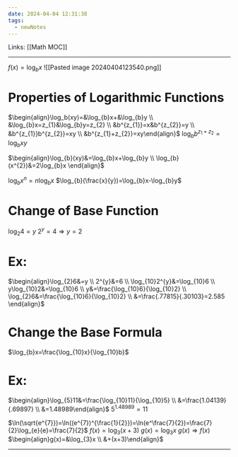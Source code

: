 ```yaml
---
date: 2024-04-04 12:31:38
tags:
  - newNotes
---
```

Links: [[Math MOC]] 

---
$f(x)=\log_{b}x$
![[Pasted image 20240404123540.png]]
# Properties of Logarithmic Functions
$\begin{align}\log_b(xy)=&\log_{b}x+&\log_{b}y \\ &\log_{b}x=z_{1}&\log_{b}y=z_{2} \\ &b^{z_{1}}=x&b^{z_{2}}=y \\ &b^{z_{1}}b^{z_{2}}=xy \\ &b^{z_{1}+z_{2}}=xy\end{align}$
$\log_{b}b^{z_{1}+z_{2}}=\log_{b}xy$

$\begin{align}\log_{b}(xy)&=\log_{b}x+\log_{b}y \\ \log_{b}(x^{2})&=2\log_{b}x \end{align}$

$\log_{b}x^{n}=n\log_{b}x$
$\log_{b}(\frac{x}{y})=\log_{b}x-\log_{b}y$
# Change of Base Function
$\log_{2}4=y$  $2^{y}=4\Rightarrow y=2$

# Ex:
$\begin{align}\log_{2}6&=y \\ 2^{y}&=6 \\ \log_{10}2^{y}&=\log_{10}6 \\ y\log_{10}2&=\log_{10}6 \\ y&=\frac{\log_{10}6}{\log_{10}2} \\ \log_{2}6&=\frac{\log_{10}6}{\log_{10}2} \\ &=\frac{.77815}{.30103}=2.585 \end{align}$
# Change the Base Formula
$\log_{b}x=\frac{\log_{10}x}{\log_{10}b}$
# Ex:
$\begin{align}\log_{5}11&=\frac{\log_{10}11}{\log_{10}5} \\ &=\frac{1.04139}{.69897} \\ &=1.48989\end{align}$
$5^{1.48989}= 11$

$\ln(\sqrt{e^{7}})=\ln((e^{7})^{\frac{1}{2}})=\ln(e^\frac{7}{2})=\frac{7}{2}\log_{e}{e}=\frac{7}{2}$
 $f(x)=\log_3(x+3)$
 $g(x)=\log_{3}x$
 $g(x)\Rightarrow f(x)$
 $\begin{align}g(x)=&\log_{3}x \\ &+(x+3)\end{align}$
 

---
